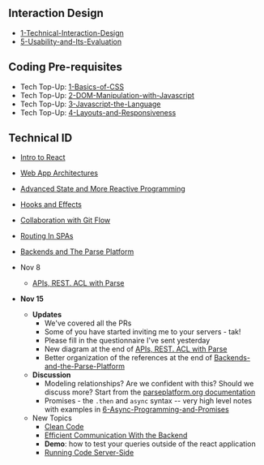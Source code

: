 ## Interaction Design
- [1-Technical-Interaction-Design](Lectures/1-Technical-Interaction-Design.pdf)
- [5-Usability-and-Its-Evaluation](Lectures/5-Usability-and-Its-Evaluation.md)

## Coding Pre-requisites
- Tech Top-Up: [1-Basics-of-CSS](Tech-TopUps/1-Basics-of-CSS.md)
- Tech Top-Up: [2-DOM-Manipulation-with-Javascript](Tech-TopUps/2-DOM-Manipulation-with-Javascript.md)
- Tech Top-Up: [3-Javascript-the-Language](Tech-TopUps/3-Javascript-the-Language.md)
- Tech Top-Up: [4-Layouts-and-Responsiveness](Tech-TopUps/4-Layouts-and-Responsiveness.md)

  
## Technical ID
- [Intro to React](Lectures/Intro-to-React.md)
- [Web App Architectures](Lectures/Web-App-Architectures.md)
- [Advanced State and More Reactive Programming](Advanced-State-and-More-Reactive-Programming.md)
- [Hooks and Effects](Lectures/Hooks-and-Effects.md)
- [Collaboration with Git Flow](Lectures/Collaboration-with-Git-Flow.md)
- [Routing In SPAs](Lectures/Routing-In-SPAs.md)
- [Backends and The Parse Platform](Lectures/Backends-and-the-Parse-Platform.md)
- Nov 8
	- [APIs, REST. ACL with Parse](Lectures/APIs,%20REST.%20ACL%20with%20Parse.md)

- **Nov 15**
	- **Updates** 
		- We've covered all the PRs
		- Some of you have started inviting me to your servers - tak!
		- Please fill in the questionnaire I've sent yesterday
		- New diagram at the end of [APIs, REST. ACL with Parse](Lectures/APIs,%20REST.%20ACL%20with%20Parse.md) 
		- Better organization of the references at the end of [Backends-and-the-Parse-Platform](Lectures/Backends-and-the-Parse-Platform.md)
	- **Discussion**
		- Modeling relationships? Are we confident with this? Should we discuss more? Start from the [parseplatform.org documentation]([Relationships](https://docs.parseplatform.org/js/guide/#relations)) 
		- Promises - the `.then` and `async` syntax -- very high level notes with examples in [6-Async-Programming-and-Promises](Tech-TopUps/6-Async-Programming-and-Promises.md)
	- New Topics
		- [Clean Code](Lectures/Clean%20Code.md) 
		- [Efficient Communication With the Backend](Lectures/Efficient%20Communication%20With%20the%20Backend.md)
		- **Demo**: how to test your queries outside of the react application
		- [Running Code Server-Side](Lectures/Running%20Code%20Server-Side.md)
